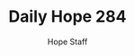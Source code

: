 ---
image: /assets/img/daily-hope-default-artwork.png
title: Daily Hope 284
number: 284
categories:
  - Daily Hope
author: Hope Staff
notes: Daily Hope 284
embed: >-
  EMBED_GOES_HERE
---